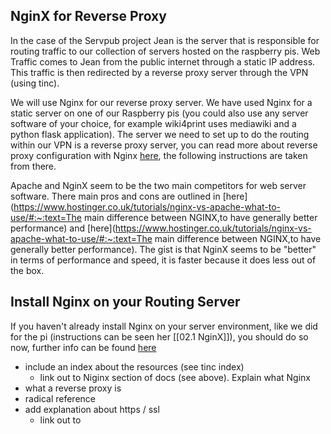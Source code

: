 ## NginX for Reverse Proxy


In the case of the Servpub project Jean is the server that is responsible for routing traffic to our collection of servers hosted on the raspberry pis. Web Traffic comes to Jean from the public internet through a static IP address. This traffic is then redirected by a reverse proxy server through the VPN  (using tinc).

We will use Nginx for our reverse proxy server. We have used Nginx for a static server on one of our Raspberry pis (you could also use any server software of your choice, for example wiki4print uses mediawiki and a python flask application). The server we need to set up to do the routing within our VPN is a reverse proxy server, you can read more about reverse proxy configuration with Nginx [here](https://docs.nginx.com/nginx/admin-guide/web-server/reverse-proxy/), the following instructions are taken from there. 

Apache and NginX seem to be the two main competitors for web server software. There main pros and cons are outlined in [here](https://www.hostinger.co.uk/tutorials/nginx-vs-apache-what-to-use/#:~:text=The main difference between NGINX,to have generally better performance) and [here](https://www.hostinger.co.uk/tutorials/nginx-vs-apache-what-to-use/#:~:text=The main difference between NGINX,to have generally better performance). The gist is that NginX seems to be "better" in terms of performance and speed, it is faster because it does less out of the box.


## Install Nginx on your Routing Server

If you haven't already install Nginx on your server environment, like we did for the pi (instructions can be seen her [[02.1 NginX]]), you should do so now, further info can be found [here](https://docs.nginx.com/nginx/admin-guide/installing-nginx/installing-nginx-open-source/)



- include an index about the resources (see tinc index)
	- link out to Niginx section of docs (see above). Explain what Nginx
- what a reverse proxy is
- radical reference
- add explanation about https / ssl 
	- link out to 

